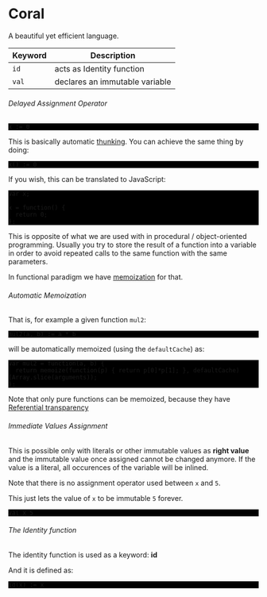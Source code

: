 <style type="text/css">
pre {
  background: black;
}
</style>
# Coral

A beautiful yet efficient language.

| Keyword | Description                    |
|---------|--------------------------------|
| `id`    | acts as Identity function      |
| `val`   | declares an immutable variable |

###### Delayed Assignment Operator

```
x := 0
```

This is basically automatic [thunking](http://en.wikipedia.org/wiki/Thunk). You can achieve the same thing by doing:

```
x() := 0
```

If you wish, this can be translated to JavaScript:

```
var x;

x = function() {
  return 0;
};
```

This is opposite of what we are used with in procedural / object-oriented programming.
Usually you try to store the result of a function into a variable in order to avoid repeated calls to the same function with the same parameters. 

In functional paradigm we have [memoization](http://en.wikipedia.org/wiki/Memoization) for that.

###### Automatic Memoization

That is, for example a given function `mul2`:

```
mul2(a, b) := a * b
```
will be automatically memoized (using the `defaultCache`) as:

```
var mul2 = function(a, b) { 
  return memoize(function(p) { return p[0]*p[1]; }, defaultCache)(Array.slice(arguments));  
};
```

Note that only pure functions can be memoized, because they have [Referential transparency](http://en.wikipedia.org/wiki/Referential_transparency_%28computer_science%29) 

###### Immediate Values Assignment

This is possible only with literals or other immutable values as **right value** and the immutable value once assigned cannot be changed anymore. If the value is a literal, all occurences of the variable will be inlined.

Note that there is no assignment operator used between `x` and `5`.

This just lets the value of `x` to be immutable `5` forever.

```
val x 5
```

###### The Identity function

The identity function is used as a keyword: **id**

And it is defined as:

```
id(x) := x
```
